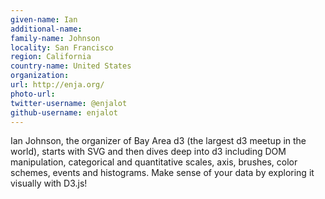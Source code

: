 ```yaml
---
given-name: Ian 	
additional-name: 
family-name: Johnson
locality: San Francisco
region: California
country-name: United States
organization: 
url: http://enja.org/
photo-url: 
twitter-username: @enjalot
github-username: enjalot 
---
```

Ian Johnson, the organizer of Bay Area d3 (the largest d3 meetup in the world), starts with SVG and then dives deep into d3 including DOM manipulation, categorical and quantitative scales, axis, brushes, color schemes, events and histograms. Make sense of your data by exploring it visually with D3.js!